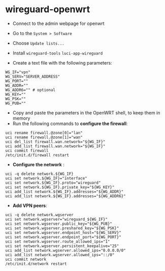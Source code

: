 # wireguard-openwrt

* Connect to the admin webpage for openwrt

* Go to the `System > Software`

* Choose `Update lists...`

* Install `wireguard-tools` `luci-app-wireguard`

* Create a text file with the following parameters:

```
WG_IF="vpn"
WG_SERV="SERVER_ADDRESS"
WG_PORT=""
WG_ADDR=""
WG_ADDR6="" # optional
WG_KEY=""
WG_PSK=""
WG_PUB=""
```

* Copy and paste the parameters in the OpenWRT shell, to keep them in memory
* Run the following commands to **configure the firewall**:
```
uci rename firewall.@zone[0]="lan"
uci rename firewall.@zone[1]="wan"
uci del_list firewall.wan.network="${WG_IF}"
uci add_list firewall.wan.network="${WG_IF}"
uci commit firewall
/etc/init.d/firewall restart
```
* **Configure the network** :
```
uci -q delete network.${WG_IF}
uci set network.${WG_IF}="interface"
uci set network.${WG_IF}.proto="wireguard"
uci set network.${WG_IF}.private_key="${WG_KEY}"
uci add_list network.${WG_IF}.addresses="${WG_ADDR}"
uci add_list network.${WG_IF}.addresses="${WG_ADDR6}"
```
* **Add VPN peers**:
```
uci -q delete network.wgserver
uci set network.wgserver="wireguard_${WG_IF}"
uci set network.wgserver.public_key="${WG_PUB}"
uci set network.wgserver.preshared_key="${WG_PSK}"
uci set network.wgserver.endpoint_host="${WG_SERV}"
uci set network.wgserver.endpoint_port="${WG_PORT}"
uci set network.wgserver.route_allowed_ips="1"
uci set network.wgserver.persistent_keepalive="25"
uci add_list network.wgserver.allowed_ips="0.0.0.0/0"
uci add_list network.wgserver.allowed_ips="::/0"
uci commit network
/etc/init.d/network restart
```
